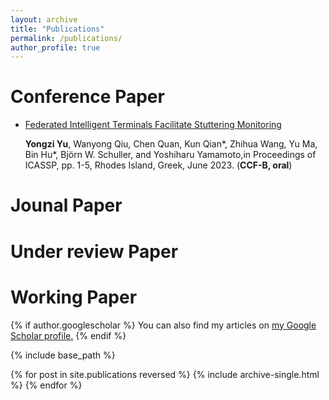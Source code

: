 ```yaml
---
layout: archive
title: "Publications"
permalink: /publications/
author_profile: true
---
```

# Conference Paper

- [Federated Intelligent Terminals Facilitate Stuttering Monitoring](https://sigport.org/documents/federated-intelligent-terminals-facilitate-stuttering-monitoring "最好的markdown教程")
  
    **Yongzi Yu**, Wanyong Qiu, Chen Quan, Kun Qian*, Zhihua Wang, Yu Ma, Bin Hu*, Björn W. Schuller, and Yoshiharu Yamamoto,in Proceedings of ICASSP, pp. 1-5, Rhodes Island, Greek, June 2023. (**CCF-B, oral**)


# Jounal Paper

# Under review Paper

# Working Paper
{% if author.googlescholar %}
  You can also find my articles on <u><a href="{{author.googlescholar}}">my Google Scholar profile</a>.</u>
{% endif %}

{% include base_path %}

{% for post in site.publications reversed %}
  {% include archive-single.html %}
{% endfor %}





